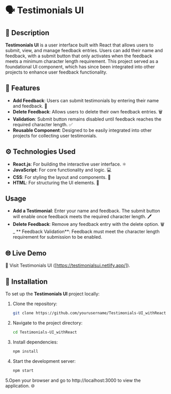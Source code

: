 # 🗣️ Testimonials UI

## 📜 Description
**Testimonials UI** is a user interface built with React that allows users to submit, view, and manage feedback entries. Users can add their name and feedback, with a submit button that only activates when the feedback meets a minimum character length requirement. This project served as a foundational UI component, which has since been integrated into other projects to enhance user feedback functionality.

## 🌟 Features
- **Add Feedback**: Users can submit testimonials by entering their name and feedback. 📝
- **Delete Feedback**: Allows users to delete their own feedback entries. 🗑️
- **Validation**: Submit button remains disabled until feedback reaches the required character length. ✅
- **Reusable Component**: Designed to be easily integrated into other projects for collecting user testimonials.

## ⚙️ Technologies Used
- **React.js**: For building the interactive user interface. ⚛️
- **JavaScript**: For core functionality and logic. 💻
- **CSS**: For styling the layout and components. 🎨
- **HTML**: For structuring the UI elements. 📄

## Usage
- **Add a Testimonial**: Enter your name and feedback. The submit button will enable once feedback meets the required character length. 🖊️
- **Delete Feedback**: Remove any feedback entry with the delete option. 🗑️
_ ** Feedback Validation**: Feedback must meet the character length requirement for submission to be enabled.

## 🌐 Live Demo
🌟 Visit Testimonials UI ([https://testimonialsui.netlify.app/]).

## 🚀 Installation
To set up the **Testimonials UI** project locally:

1. Clone the repository:
   ```bash
   git clone https://github.com/yourusername/Testimonials-UI_withReact.git
2. Navigate to the project directory:

   ```bash
   cd Testimonials-UI_withReact
   ```
3. Install dependencies:
   ```bash
   npm install
   ```
4. Start the development server:
   ```bash
   npm start
   ```
5.Open your browser and go to http://localhost:3000 to view the application. 🌐
